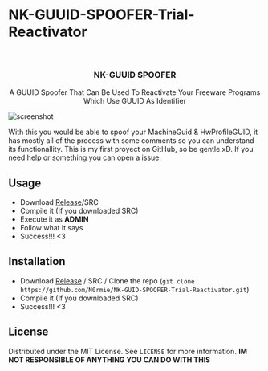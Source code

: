 # NK-GUUID-SPOOFER-Trial-Reactivator
<br />
<p align="center">
  <h3 align="center">NK-GUUID SPOOFER</h3>

  <p align="center">
    A GUUID Spoofer That Can Be Used To Reactivate Your Freeware Programs Which Use GUUID As Identifier
  </p>
</p>

![screenshot](https://user-images.githubusercontent.com/90983482/133906525-b4e2bea5-440f-455b-9df7-e27b00d4d525.PNG)

With this you would be able to spoof your MachineGuid & HwProfileGUID, it has mostly all of the process with some comments so you can understand its functionallity.
This is my first proyect on GitHub, so be gentle xD.
If you need help or something you can open a issue.


## Usage

* Download [Release](https://github.com/N0rmie/NK-GUUID-SPOOFER-Trial-Reactivator/releases)/SRC
* Compile it (If you downloaded SRC)
* Execute it as **ADMIN**
* Follow what it says
* Success!!! <3


## Installation

* Download [Release](https://github.com/N0rmie/NK-GUUID-SPOOFER-Trial-Reactivator/releases) / SRC / Clone the repo (`git clone https://github.com/N0rmie/NK-GUID-SPOOFER-Trial-Reactivator.git`)
* Compile it (If you downloaded SRC)
* Success!!! <3


## License

Distributed under the MIT License. See `LICENSE` for more information.
**IM NOT RESPONSIBLE OF ANYTHING YOU CAN DO WITH THIS**


[product-screenshot]: screenshot.png

